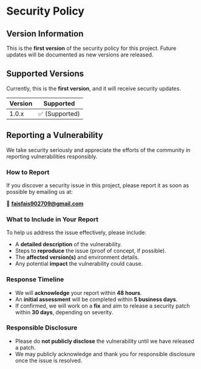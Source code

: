 # Security Policy

## Version Information

This is the **first version** of the security policy for this project. Future updates will be documented as new versions are released.

## Supported Versions

Currently, this is the **first version**, and it will receive security updates.

| Version | Supported          |
| ------- | ------------------ |
| 1.0.x   | ✅ (Supported)    |

## Reporting a Vulnerability

We take security seriously and appreciate the efforts of the community in reporting vulnerabilities responsibly.

### How to Report

If you discover a security issue in this project, please report it as soon as possible by emailing us at:

📧 **faisfais902709@gmail.com**

### What to Include in Your Report

To help us address the issue effectively, please include:

- A **detailed description** of the vulnerability.
- Steps to **reproduce** the issue (proof of concept, if possible).
- The **affected version(s)** and environment details.
- Any potential **impact** the vulnerability could cause.

### Response Timeline

- We will **acknowledge** your report within **48 hours**.
- An **initial assessment** will be completed within **5 business days**.
- If confirmed, we will work on a **fix** and aim to release a security patch within **30 days**, depending on severity.

### Responsible Disclosure

- Please do **not publicly disclose** the vulnerability until we have released a patch.
- We may publicly acknowledge and thank you for responsible disclosure once the issue is resolved.
